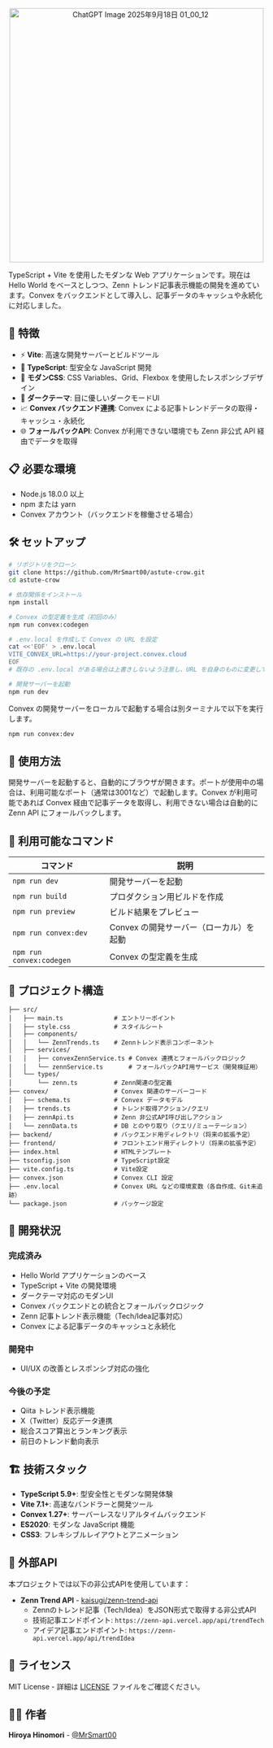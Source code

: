<p align="center">
  <img width="500" alt="ChatGPT Image 2025年9月18日 01_00_12" src="https://github.com/user-attachments/assets/8520303b-c4c9-4748-a921-e15f58c6d1dc" />
</p>


TypeScript + Vite を使用したモダンな Web アプリケーションです。現在は Hello World をベースとしつつ、Zenn トレンド記事表示機能の開発を進めています。Convex をバックエンドとして導入し、記事データのキャッシュや永続化に対応しました。

## 🚀 特徴

- ⚡ **Vite**: 高速な開発サーバーとビルドツール
- 🎯 **TypeScript**: 型安全な JavaScript 開発
- 🎨 **モダンCSS**: CSS Variables、Grid、Flexbox を使用したレスポンシブデザイン
- 🌙 **ダークテーマ**: 目に優しいダークモードUI
- 📈 **Convex バックエンド連携**: Convex による記事トレンドデータの取得・キャッシュ・永続化
- 🌐 **フォールバックAPI**: Convex が利用できない環境でも Zenn 非公式 API 経由でデータを取得

## 📋 必要な環境

- Node.js 18.0.0 以上
- npm または yarn
- Convex アカウント（バックエンドを稼働させる場合）

## 🛠️ セットアップ

```bash
# リポジトリをクローン
git clone https://github.com/MrSmart00/astute-crow.git
cd astute-crow

# 依存関係をインストール
npm install

# Convex の型定義を生成（初回のみ）
npm run convex:codegen

# .env.local を作成して Convex の URL を設定
cat <<'EOF' > .env.local
VITE_CONVEX_URL=https://your-project.convex.cloud
EOF
# 既存の .env.local がある場合は上書きしないよう注意し、URL を自身のものに変更してください

# 開発サーバーを起動
npm run dev
```

Convex の開発サーバーをローカルで起動する場合は別ターミナルで以下を実行します。

```bash
npm run convex:dev
```

## 📱 使用方法

開発サーバーを起動すると、自動的にブラウザが開きます。ポートが使用中の場合は、利用可能なポート（通常は3001など）で起動します。Convex が利用可能であれば Convex 経由で記事データを取得し、利用できない場合は自動的に Zenn API にフォールバックします。

## 🔧 利用可能なコマンド

| コマンド | 説明 |
|---------|------|
| `npm run dev` | 開発サーバーを起動 |
| `npm run build` | プロダクション用ビルドを作成 |
| `npm run preview` | ビルド結果をプレビュー |
| `npm run convex:dev` | Convex の開発サーバー（ローカル）を起動 |
| `npm run convex:codegen` | Convex の型定義を生成 |

## 📁 プロジェクト構造

```
├── src/
│   ├── main.ts              # エントリーポイント
│   ├── style.css            # スタイルシート
│   ├── components/
│   │   └── ZennTrends.ts    # Zennトレンド表示コンポーネント
│   ├── services/
│   │   ├── convexZennService.ts # Convex 連携とフォールバックロジック
│   │   └── zennService.ts       # フォールバックAPI用サービス（開発検証用）
│   └── types/
│       └── zenn.ts          # Zenn関連の型定義
├── convex/                  # Convex 関連のサーバーコード
│   ├── schema.ts            # Convex データモデル
│   ├── trends.ts            # トレンド取得アクション/クエリ
│   ├── zennApi.ts           # Zenn 非公式API呼び出しアクション
│   └── zennData.ts          # DB とのやり取り（クエリ/ミューテーション）
├── backend/                 # バックエンド用ディレクトリ（将来の拡張予定）
├── frontend/                # フロントエンド用ディレクトリ（将来の拡張予定）
├── index.html               # HTMLテンプレート
├── tsconfig.json            # TypeScript設定
├── vite.config.ts           # Vite設定
├── convex.json              # Convex CLI 設定
├── .env.local               # Convex URL などの環境変数（各自作成、Git未追跡）
└── package.json             # パッケージ設定
```

## 🚧 開発状況

### 完成済み
- Hello World アプリケーションのベース
- TypeScript + Vite の開発環境
- ダークテーマ対応のモダンUI
- Convex バックエンドとの統合とフォールバックロジック
- Zenn 記事トレンド表示機能（Tech/Idea記事対応）
- Convex による記事データのキャッシュと永続化

### 開発中
- UI/UX の改善とレスポンシブ対応の強化

### 今後の予定
- Qiita トレンド表示機能
- X（Twitter）反応データ連携
- 総合スコア算出とランキング表示
- 前日のトレンド動向表示

## 🏗️ 技術スタック

- **TypeScript 5.9+**: 型安全性とモダンな開発体験
- **Vite 7.1+**: 高速なバンドラーと開発ツール
- **Convex 1.27+**: サーバーレスなリアルタイムバックエンド
- **ES2020**: モダンな JavaScript 機能
- **CSS3**: フレキシブルレイアウトとアニメーション

## 🔗 外部API

本プロジェクトでは以下の非公式APIを使用しています：
- **Zenn Trend API** - [kaisugi/zenn-trend-api](https://github.com/kaisugi/zenn-trend-api)
  - Zennのトレンド記事（Tech/Idea）をJSON形式で取得する非公式API
  - 技術記事エンドポイント: `https://zenn-api.vercel.app/api/trendTech`
  - アイデア記事エンドポイント: `https://zenn-api.vercel.app/api/trendIdea`

## 📄 ライセンス

MIT License - 詳細は [LICENSE](LICENSE) ファイルをご確認ください。

## 👨‍💻 作者

**Hiroya Hinomori** - [@MrSmart00](https://github.com/MrSmart00)
